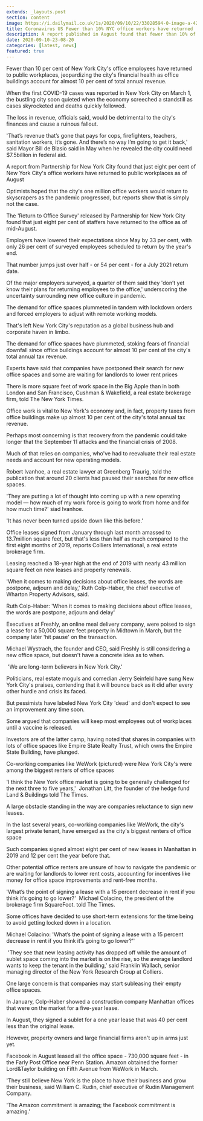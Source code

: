 ```yaml
---
extends: _layouts.post
section: content
image: https://i.dailymail.co.uk/1s/2020/09/10/22/33028594-0-image-a-42_1599771848003.jpg 
title: Coronavirus US Fewer than 10% NYC office workers have returned 
description: A report published in August found that fewer than 10% of office workers in New York City had returned to in-person working places so far during the coronavirus pandemic 
date: 2020-09-10-23-08-20 
categories: [latest, news] 
featured: true 
--- 
```

Fewer than 10 per cent of New York City's office employees have returned to public workplaces, jeopardizing the city's financial health as office buildings account for almost 10 per cent of total annual revenue.    

When the first COVID-19 cases was reported in New York City on March 1, the bustling city soon quieted when the economy screeched a standstill as cases skyrocketed and deaths quickly followed.

The loss in revenue, officials said, would be detrimental to the city's finances and cause a ruinous fallout.  

'That’s revenue that’s gone that pays for cops, firefighters, teachers, sanitation workers, it’s gone. And there’s no way I’m going to get it back,' said Mayor Bill de Blasio said in May when he revealed the city could need $7.5billion in federal aid.

A report from Partnership for New York City found that just eight per cent of New York City's office workers have returned to public workplaces as of August

Optimists hoped that the city's one million office workers would return to skyscrapers as the pandemic progressed, but reports show that is simply not the case. 

The 'Return to Office Survey' released by Partnership for New York City found that just eight per cent of staffers have returned to the office as of mid-August. 

Employers have lowered their expectations since May by 33 per cent, with only 26 per cent of surveyed employees scheduled to return by the year's end.

That number jumps just over half - or 54 per cent - for a July 2021 return date.

Of the major employers surveyed, a quarter of them said they 'don’t yet know their plans for returning employees to the office,' underscoring the uncertainty surrounding new office culture in pandemic.

The demand for office spaces plummeted in tandem with lockdown orders and forced employers to adjust with remote working models. 

That's left New York City's reputation as a global business hub and corporate haven in limbo. 

The demand for office spaces have plummeted, stoking fears of financial downfall since office buildings account for almost 10 per cent of the city's total annual tax revenue.

Experts have said that companies have postponed their search for new office spaces and some are waiting for landlords to lower rent prices

There is more square feet of work space in the Big Apple than in both London and San Francisco, Cushman & Wakefield, a real estate brokerage firm, told The New York Times.

Office work is vital to New York's economy and, in fact, property taxes from office buildings make up almost 10 per cent of the city's total annual tax revenue. 

Perhaps most concerning is that recovery from the pandemic could take longer that the September 11 attacks and the financial crisis of 2008. 

Much of that relies on companies, who've had to reevaluate their real estate needs and account for new operating models.

Robert Ivanhoe, a real estate lawyer at Greenberg Traurig, told the publication that around 20 clients had paused their searches for new office spaces.

'They are putting a lot of thought into coming up with a new operating model — how much of my work force is going to work from home and for how much time?' siad Ivanhoe.

'It has never been turned upside down like this before.' 

Office leases signed from January through last month amassed to 13.7million square feet, but that's less than half as much compared to the first eight months of 2019, reports Colliers International, a real estate brokerage firm.

Leasing reached a 18-year high at the end of 2019 with nearly 43 million square feet on new leases and property renewals.

'When it comes to making decisions about office leases, the words are postpone, adjourn and delay,' Ruth Colp-Haber, the chief executive of Wharton Property Advisors, said.

Ruth Colp-Haber: 'When it comes to making decisions about office leases, the words are postpone, adjourn and delay'

Executives at Freshly, an online meal delivery company, were poised to sign a lease for a 50,000 square feet property in Midtown in March, but the company later 'hit pause' on the transaction.

Michael Wystrach, the founder and CEO, said Freshly is still considering a new office space, but doesn't have a concrete idea as to when.

 'We are long-term believers in New York City.'

Politicians, real estate moguls and comedian Jerry Seinfeld have sung New York City's praises, contending that it will bounce back as it did after every other hurdle and crisis its faced.

But pessimists have labeled New York City 'dead' and don't expect to see an improvement any time soon.

Some argued that companies will keep most employees out of workplaces until a vaccine is released.

Investors are of the latter camp, having noted that shares in companies with lots of office spaces like Empire State Realty Trust, which owns the Empire State Building, have plunged.

Co-working companies like WeWork (pictured) were New York City's were among the biggest renters of office spaces

'I think the New York office market is going to be generally challenged for the next three to five years,'  Jonathan Litt, the founder of the hedge fund Land & Buildings told The Times.

A large obstacle standing in the way are companies reluctance to sign new leases. 

In the last several years, co-working companies like WeWork, the city's largest private tenant, have emerged as the city's biggest renters of office space

Such companies signed almost eight per cent of new leases in Manhattan in 2019 and 12 per cent the year before that.

Other potential office renters are unsure of how to navigate the pandemic or are waiting for landlords to lower rent costs, accounting for incentives like money for office space improvements and rent-free months.

'What’s the point of signing a lease with a 15 percent decrease in rent if you think it’s going to go lower?'  Michael Colacino, the president of the brokerage firm SquareFoot. told The Times. 

Some offices have decided to use short-term extensions for the time being to avoid getting locked down in a location.

Michael Colacino: 'What’s the point of signing a lease with a 15 percent decrease in rent if you think it’s going to go lower?''

 'They see that new leasing activity has dropped off while the amount of sublet space coming into the market is on the rise, so the average landlord wants to keep the tenant in the building,' said Franklin Wallach, senior managing director of the New York Research Group at Colliers.

One large concern is that companies may start subleasing their empty office spaces. 

In January, Colp-Haber showed a construction company Manhattan offices that were on the market for a five-year lease.  

In August, they signed a sublet for a one year lease that was 40 per cent less than the original lease. 

However, property owners and large financial firms aren't up in arms just yet.

Facebook in August leased all the office space - 730,000 square feet - in the Farly Post Office near Penn Station. Amazon obtained the former Lord&Taylor building on Fifth Avenue from WeWork in March.  

'They still believe New York is the place to have their business and grow their business, said William C. Rudin, chief executive of Rudin Management Company.

'The Amazon commitment is amazing; the Facebook commitment is amazing.'

